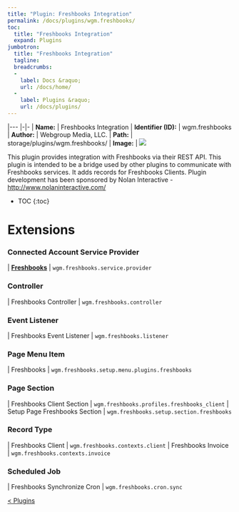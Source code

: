 ```yaml
---
title: "Plugin: Freshbooks Integration"
permalink: /docs/plugins/wgm.freshbooks/
toc:
  title: "Freshbooks Integration"
  expand: Plugins
jumbotron:
  title: "Freshbooks Integration"
  tagline: 
  breadcrumbs:
  -
    label: Docs &raquo;
    url: /docs/home/
  -
    label: Plugins &raquo;
    url: /docs/plugins/
---
```


|---
|-|-
| **Name:** | Freshbooks Integration
| **Identifier (ID):** | wgm.freshbooks
| **Author:** | Webgroup Media, LLC.
| **Path:** | storage/plugins/wgm.freshbooks/
| **Image:** | <img src="/assets/images/plugins/wgm.freshbooks.png" class="screenshot">

This plugin provides integration with Freshbooks via their REST API. This plugin is intended to be a bridge used by other plugins to communicate with Freshbooks services. It adds records for Freshbooks Clients.  Plugin development has been sponsored by Nolan Interactive - http://www.nolaninteractive.com/

* TOC
{:toc}

# Extensions

### Connected Account Service Provider

| [**Freshbooks**](/docs/plugins/extensions/wgm.freshbooks.service.provider/) | `wgm.freshbooks.service.provider`


### Controller

| Freshbooks Controller | `wgm.freshbooks.controller`


### Event Listener

| Freshbooks Event Listener | `wgm.freshbooks.listener`


### Page Menu Item

| Freshbooks | `wgm.freshbooks.setup.menu.plugins.freshbooks`


### Page Section

| Freshbooks Client Section | `wgm.freshbooks.profiles.freshbooks_client`
| Setup Page Freshbooks Section | `wgm.freshbooks.setup.section.freshbooks`


### Record Type

| Freshbooks Client | `wgm.freshbooks.contexts.client`
| Freshbooks Invoice | `wgm.freshbooks.contexts.invoice`


### Scheduled Job

| Freshbooks Synchronize Cron | `wgm.freshbooks.cron.sync`


<div class="section-nav">
	<div class="left">
		<a href="/docs/plugins/#plugins" class="prev">&lt; Plugins</a>
	</div>
	<div class="right align-right">
	</div>
</div>
<div class="clear"></div>